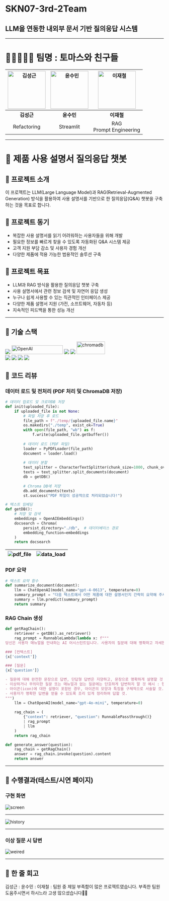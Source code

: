 # SKN07-3rd-2Team
## LLM을 연동한 내외부 문서 기반 질의응답 시스템

---

# 🏃🏃‍♂️🏃‍♀️ 팀명 : 토마스와 친구들
|<img src="https://github.com/pladata-encore/SKN07-3rd-2Team/blob/main/image/%E3%85%85%E3%84%B1.jpg" alt="김성근" width="120"/>|<img src="https://github.com/pladata-encore/SKN07-3rd-2Team/blob/main/image/%E3%85%85%E3%85%81.jpg" alt="윤수민" width="120"/>|<img src="https://github.com/pladata-encore/SKN07-3rd-2Team/blob/main/image/%E3%85%88%E3%85%8A.jpg" alt="이재철" width="120"/>|
|---|---|---|
| <div align="center">**김성근**</div> | <div align="center">**윤수민**</div> | <div align="center">**이재철**</div> |
| <div align="center">Refactoring</div> | <div align="center">Streamlit</div> | <div align="center">RAG<br>Prompt Engineering</div> |

 ---
 
# 📜 제품 사용 설명서 질의응답 챗봇
## 🔖 프로젝트 소개
이 프로젝트는 LLM(Large Language Model)과 RAG(Retrieval-Augmented Generation) 방식을 활용하여 사용 설명서를 기반으로 한 질의응답(Q&A) 챗봇을 구축하는 것을 목표로 합니다.
## 🔖 프로젝트 동기
- 복잡한 사용 설명서를 읽기 어려워하는 사용자들을 위해 개발
- 필요한 정보를 빠르게 찾을 수 있도록 자동화된 Q&A 시스템 제공
- 고객 지원 부담 감소 및 사용자 경험 개선
- 다양한 제품에 적용 가능한 범용적인 솔루션 구축
## 🔖 프로젝트 목표
- LLM과 RAG 방식을 활용한 질의응답 챗봇 구축
- 사용 설명서에서 관련 정보 검색 및 자연어 응답 생성
- 누구나 쉽게 사용할 수 있는 직관적인 인터페이스 제공
- 다양한 제품 설명서 지원 (가전, 소프트웨어, 자동차 등)
- 지속적인 피드백을 통한 성능 개선

---

## 🔨 기술 스택
<div>
<img src="https://img.shields.io/badge/python-3670A0?style=for-the-badge&logo=python&logoColor=ffdd54">
<img src="https://a11ybadges.com/badge?logo=openai" alt="OpenAI" width="163" height="28"/>
<img src="https://img.shields.io/badge/langchain-F7DF1E?style=for-the-badge&logo=langchain&logoColor=black">
<img src="https://img.shields.io/badge/streamlit%20-%23FF0000.svg?style=for-the-badge&logo=streamlit&logoColor=white">
<img src="https://github.com/pladata-encore/SKN07-3rd-2Team/blob/main/image/chromadb.jpg" alt="chromadb" width="90" height="40">
<div>
</div>
<img src="https://img.shields.io/badge/github-%23121011.svg?style=for-the-badge&logo=github&logoColor=white">
<img src="https://img.shields.io/badge/Visual%20Studio%20Code-0078d7.svg?style=for-the-badge&logo=visual-studio-code&logoColor=white">
<img src="https://img.shields.io/badge/jupyter-%23FA0F00.svg?style=for-the-badge&logo=jupyter&logoColor=white">
<img src="https://img.shields.io/badge/Discord-%235865F2.svg?style=for-the-badge&logo=discord&logoColor=white">
</div>
 
## 📌 코드 리뷰
### 데이터 로드 및 전처리 (PDF 처리 및 ChromaDB 저장)
```python
# 데이터 업로드 및 크로마DB 저장
def init(uploaded_file):
    if uploaded_file is not None:
        # 파일 저장 후 로드
        file_path = f"./temp/{uploaded_file.name}"
        os.makedirs("./temp", exist_ok=True)
        with open(file_path, "wb") as f:
            f.write(uploaded_file.getbuffer())
        
        # 데이터 로드 (PDF 파일)
        loader = PyPDFLoader(file_path)
        document = loader.load()
        
        # 데이터 분할
        text_splitter = CharacterTextSplitter(chunk_size=1000, chunk_overlap=50)
        texts = text_splitter.split_documents(document)
        db = getDB()
        
        # Chroma DB에 저장
        db.add_documents(texts)
        st.success("PDF 파일이 성공적으로 처리되었습니다!")

# 텍스트 임베딩
def getDB():
    # 저장 및 검색
    embeddings = OpenAIEmbeddings()
    docsearch = Chroma(
        persist_directory="./db",  # 데이터베이스 경로
        embedding_function=embeddings
    )
    return docsearch
```
| ![pdf_file](https://github.com/pladata-encore/SKN07-3rd-2Team/blob/main/image/pdf_10page.jpg?raw=true) | ![data_load](https://github.com/pladata-encore/SKN07-3rd-2Team/blob/main/image/data_load.jpg?raw=true) |
|:-------------------------------------:|:-------------------------------------:|

### PDF 요약
```python
# 텍스트 요약 함수
def summarize_document(document):
    llm = ChatOpenAI(model_name="gpt-4-0613", temperature=0)
    summary_prompt = "다음 텍스트에서 어떤 제품에 대한 설명서인지 간략히 요약해 주세요:\n\n" + document
    summary = llm.predict(summary_prompt)
    return summary
```

### RAG Chain 생성
```python
def getRagChain():
    retriever = getDB().as_retriever()
    rag_prompt = RunnableLambda(lambda x: f"""
당신은 사용자 매뉴얼을 안내하는 AI 어시스턴트입니다. 사용자의 질문에 대해 명확하고 자세한 답변을 제공하세요.

### [컨텍스트]
{x['context']}

### [질문]
{x['question']}

- 질문에 대해 완전한 문장으로 답변, 단답형 답변은 지양하고, 문장으로 명확하게 설명할 것.
- 이상하거나 무의미한 질문 또는 매뉴얼과 없는 질문에는 단호하게 답변하지 말 것 예시 : 핸드폰 파손 방법, 핸드폰으로 라면 끓이기 
- 아이콘(icon)에 대한 설명이 포함된 경우, 아이콘의 모양과 특징을 구체적으로 서술할 것.
- 사용자가 명확한 답변을 얻을 수 있도록 조리 있게 정리하여 답할 것.
""")
    llm = ChatOpenAI(model_name="gpt-4o-mini", temperature=0)
    
    rag_chain = (
        {"context": retriever, "question": RunnablePassthrough()} 
        | rag_prompt 
        | llm 
    )
    return rag_chain

def generate_answer(question):
    rag_chain = getRagChain()
    answer = rag_chain.invoke(question).content
    return answer
```

 ---
 
## 📌 수행결과(테스트/시연 페이지)
### 구현 화면
![screen](https://github.com/pladata-encore/SKN07-3rd-2Team/blob/main/image/%EC%A0%84%EC%B2%B4%ED%99%94%EB%A9%B4.jpg?raw=true)

---
![history](https://github.com/pladata-encore/SKN07-3rd-2Team/blob/main/image/%EC%A7%88%EB%AC%B8_%EB%8B%B5%EB%B3%80_history.jpg?raw=true)

---
### 이상 질문 시 답변
![weired](https://github.com/pladata-encore/SKN07-3rd-2Team/blob/main/image/%EC%9D%B4%EC%83%81%EC%A7%88%EB%AC%B8.jpg?raw=true)


---
## 📖 한 줄 회고
김성근 : 
윤수민 :
이재철 : 팀원 중 제일 부족함이 많은 프로젝트였습니다. 부족한 팀원 도움주시면서 하시느라 고생 많으셨습니다🙇‍♂️
